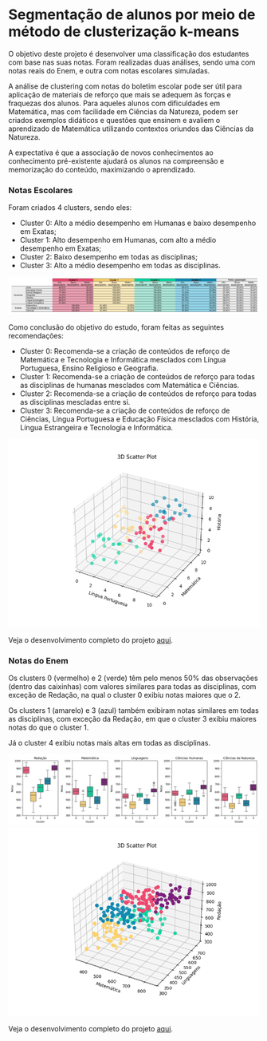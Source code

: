 # Segmentação de alunos por meio de método de clusterização k-means

O objetivo deste projeto é desenvolver uma classificação dos estudantes com base nas suas notas. Foram realizadas duas análises, sendo uma com notas reais do Enem, e outra com notas escolares simuladas.

A análise de clustering com notas do boletim escolar pode ser útil para aplicação de materiais de reforço que mais se adequem às forças e fraquezas dos alunos. Para aqueles alunos com dificuldades em Matemática, mas com facilidade em Ciências da Natureza, podem ser criados exemplos didáticos e questões que ensinem e avaliem o aprendizado de Matemática utilizando contextos oriundos das Ciências da Natureza.

A expectativa é que a associação de novos conhecimentos ao conhecimento pré-existente ajudará os alunos na compreensão e memorização do conteúdo, maximizando o aprendizado.

### Notas Escolares
Foram criados 4 clusters, sendo eles:

*  Cluster 0: Alto a médio desempenho em Humanas e baixo desempenho em Exatas;
*  Cluster 1: Alto desempenho em Humanas, com alto a médio desempenho em Exatas;
*  Cluster 2: Baixo desempenho em todas as disciplinas;
*  Cluster 3: Alto a médio desempenho em todas as disciplinas.

<img src='https://raw.githubusercontent.com/Lud-lud/clustering_analysis/refs/heads/main/clusters.png'/>

Como conclusão do objetivo do estudo, foram feitas as seguintes recomendações:

*  Cluster 0: Recomenda-se a criação de conteúdos de reforço de Matemática e Tecnologia e Informática mesclados com Língua Portuguesa, Ensino Religioso e Geografia.
*  Cluster 1: Recomenda-se a criação de conteúdos de reforço para todas as disciplinas de humanas mesclados com Matemática e Ciências.
*  Cluster 2: Recomenda-se a criação de conteúdos de reforço para todas as disciplinas mescladas entre si.
*  Cluster 3: Recomenda-se a criação de conteúdos de reforço de Ciências, Língua Portuguesa e Educação Física mesclados com História, Língua Estrangeira e Tecnologia e Informática.

<img src='https://raw.githubusercontent.com/Lud-lud/clustering_analysis/refs/heads/main/3d_scatterplot_escola.png'/>

Veja o desenvolvimento completo do projeto [aqui](https://github.com/Lud-lud/clustering_analysis/blob/main/analise_clustering_notas_escolares.ipynb).

### Notas do Enem

Os clusters 0 (vermelho) e 2 (verde) têm pelo menos 50% das observações (dentro das caixinhas) com valores similares para todas as disciplinas, com exceção de Redação, na qual o cluster 0 exibiu notas maiores que o 2.

Os clusters 1 (amarelo) e 3 (azul) também exibiram notas similares em todas as disciplinas, com exceção da Redação, em que o cluster 3 exibiu maiores notas do que o cluster 1.

Já o cluster 4 exibiu notas mais altas em todas as disciplinas.

<img src='https://raw.githubusercontent.com/Lud-lud/clustering_analysis/refs/heads/main/boxplot_clusters_enem.png'/>

<img src='https://raw.githubusercontent.com/Lud-lud/clustering_analysis/refs/heads/main/3d_scatterplot_clusters_enem.png'/>

Veja o desenvolvimento completo do projeto [aqui](https://github.com/Lud-lud/clustering_analysis/blob/main/analise_clustering_notas_enem.ipynb).

